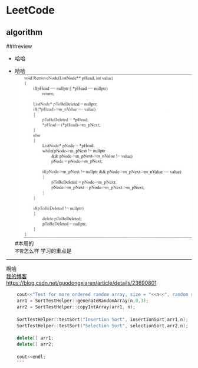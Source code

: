 LeetCode
====
algorithm
----
###review<br>
* 哈哈<br>

* 哈哈<br>
![](https://github.com/mc-liyanliang/ARTS/blob/master/image/02.%E9%93%BE%E8%A1%A8-%E5%88%A0%E9%99%A4%E8%8A%82%E7%82%B9.jpg)<br>
#本周的<br>
  `不管`怎么样
学习的重点是<br>
---
啊哈<br>
[我的博客](https://blog.csdn.net/guodongxiaren/article/details/23690801)<br>
https://blog.csdn.net/guodongxiaren/article/details/23690801
```Cpp
    cout<<"Test for more ordered random array, size = "<<n<<", random range [0, 3]"<<endl;
    arr1 = SortTestHelper::generateRandomArray(n,0,3);
    arr2 = SortTestHelper::copyIntArray(arr1, n);

    SortTestHelper::testSort("Insertion Sort", insertionSort,arr1,n);
    SortTestHelper::testSort("Selection Sort", selectionSort,arr2,n);

    delete[] arr1;
    delete[] arr2;

    cout<<endl;
    ```
